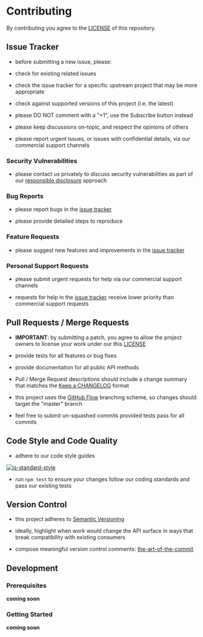 # Contributing

By contributing you agree to the [LICENSE](LICENSE) of this repository.


## Issue Tracker

-   before submitting a new issue, please:

-   check for existing related issues

-   check the issue tracker for a specific upstream project that may be more appropriate

-   check against supported versions of this project (i.e. the latest)

-   please DO NOT comment with a "+1", use the Subscribe button instead

-   please keep discussions on-topic, and respect the opinions of others

-   please report urgent issues, or issues with confidential details, via our commercial support channels


### Security Vulnerabilities

-   please contact us privately to discuss security vulnerabilities as part of our [responsible disclosure](https://en.wikipedia.org/wiki/Responsible_disclosure) approach


### Bug Reports

-   please report bugs in the [issue tracker](https://github.com/blinkmobile/angular-signature-pad/issues)

-   please provide detailed steps to reproduce


### Feature Requests

-   please suggest new features and improvements in the [issue tracker](https://github.com/blinkmobile/angular-signature-pad/issues)


### Personal Support Requests

-   please submit urgent requests for help via our commercial support channels

-   requests for help in the [issue tracker](https://github.com/blinkmobile/angular-signature-pad/issues) receive lower priority than commercial support requests


## Pull Requests / Merge Requests

-   **IMPORTANT**: by submitting a patch, you agree to allow the project owners to license your work under our this [LICENSE](LICENSE)

-   provide tests for all features or bug fixes

-   provide documentation for all public API methods

-   Pull / Merge Request descriptions should include a change summary that matches the [Keep a CHANGELOG](http://keepachangelog.com/) format

-   this project uses the [GitHub Flow](https://guides.github.com/introduction/flow/) branching scheme, so changes should target the "master" branch

-   feel free to submit un-squashed commits provided tests pass for all commits


## Code Style and Code Quality

-   adhere to our code style guides

[![js-standard-style](https://cdn.rawgit.com/flet/standard/master/badge.svg)](https://github.com/Flet/standard)

-   run `npm test` to ensure your changes follow our coding standards and pass our existing tests


## Version Control

-   this project adheres to [Semantic Versioning](http://semver.org/)

-   ideally, highlight when work would change the API surface in ways that break compatibility with existing consumers

-   compose meaningful version control comments: [the-art-of-the-commit](http://alistapart.com/article/the-art-of-the-commit)


## Development


### Prerequisites

__coming soon__


### Getting Started

__coming soon__

